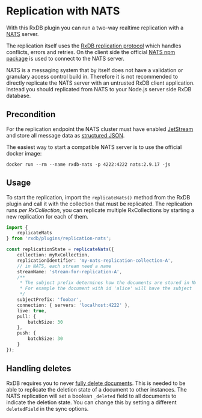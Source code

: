# Replication with NATS

With this RxDB plugin you can run a two-way realtime replication with a [NATS](https://nats.io/) server.

The replication itself uses the [RxDB replication protocol](./replication.md) which handles conflicts, errors and retries.
On the client side the official [NATS npm package](https://www.npmjs.com/package/nats) is used to connect to the NATS server.

NATS is a messaging system that by itself does not have a validation or granulary access control build in.
Therefore it is not recommended to directly replicate the NATS server with an untrusted RxDB client application. Instead you should replicated from NATS to your Node.js server side RxDB database.

## Precondition

For the replication endpoint the NATS cluster must have enabled [JetStream](https://docs.nats.io/nats-concepts/jetstream) and store all message data as [structured JSON](https://www.google.com/search?q=nats+jetstream+json&oq=nats+jetstream+json&aqs=chrome..69i57j69i60l2.2442j0j7&sourceid=chrome&ie=UTF-8).

The easiest way to start a compatible NATS server is to use the official docker image:

```docker run --rm --name rxdb-nats -p 4222:4222 nats:2.9.17 -js```



## Usage

To start the replication, import the `replicateNats()` method from the RxDB plugin and call it with the collection
that must be replicated.
The replication runs *per RxCollection*, you can replicate multiple RxCollections by starting a new replication for each of them.

```typescript
import {
    replicateNats
} from 'rxdb/plugins/replication-nats';

const replicationState = replicateNats({
    collection: myRxCollection,
    replicationIdentifier: 'my-nats-replication-collection-A',
    // in NATS, each stream need a name
    streamName: 'stream-for-replication-A',
    /**
     * The subject prefix determines how the documents are stored in NATS.
     * For example the document with id 'alice' will have the subject 'foobar.alice'
     */
    subjectPrefix: 'foobar',
    connection: { servers: 'localhost:4222' },
    live: true,
    pull: {
        batchSize: 30
    },
    push: {
        batchSize: 30
    }
});
```

## Handling deletes

RxDB requires you to never [fully delete documents](./replication.md#data-layout-on-the-server). This is needed to be able to replicate the deletion state of a document to other instances. The NATS replication will set a boolean `_deleted` field to all documents to indicate the deletion state. You can change this by setting a different `deletedField` in the sync options.
